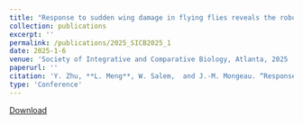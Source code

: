 ```yaml
---
title: "Response to sudden wing damage in flying flies reveals the robustness of flapping-wing flight"
collection: publications
excerpt: ''
permalink: /publications/2025_SICB2025_1
date: 2025-1-6
venue: 'Society of Integrative and Comparative Biology, Atlanta, 2025 '
paperurl: ''
citation: 'Y. Zhu, **L. Meng**, W. Salem,  and J.-M. Mongeau. “Response to sudden wing damage in flying flies reveals the robustness of flapping-wing flight” Society of Integrative and Comparative Biology, Atlanta, 2025 [talk].'
type: 'Conference'
---
```

[Download](https://s3.amazonaws.com/xcdshared/sicb/app_content/1526_1230033635.pdf)
